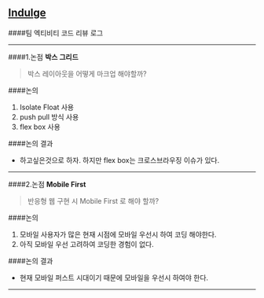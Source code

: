 [Indulge]()
---

####팀 엑티비티 코드 리뷰 로그

---
####1.논점
**박스 그리드**
>박스 레이아웃을 어떻게 마크업 해야할까?

####논의
1. Isolate Float 사용
2. push pull 방식 사용
3. flex box 사용

####논의 결과
* 하고싶은것으로 하자. 하지만 flex box는 크로스브라우징 이슈가 있다.

---

####2.논점
**Mobile First**

>반응형 웹 구현 시 Mobile First 로 해야 할까?

####논의
1. 모바일 사용자가 많은 현재 시점에 모바일 우선시 하여 코딩 해야한다.
2. 아직 모바일 우선 고려하여 코딩한 경험이 없다.

####논의 결과
* 현재 모바일 퍼스트 시대이기 때문에 모바일을 우선시 하여야 한다.

---